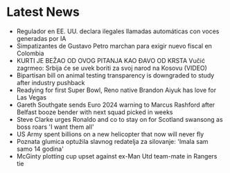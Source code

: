 # Latest News
-  Regulador en EE. UU. declara ilegales llamadas automáticas con voces generadas por IA
-  Simpatizantes de Gustavo Petro marchan para exigir nuevo fiscal en Colombia
-  KURTI JE BEŽAO OD OVOG PITANJA KAO ĐAVO OD KRSTA Vučić zagrmeo: Srbija će se uvek boriti za svoj narod na Kosovu (VIDEO)
-  Bipartisan bill on animal testing transparency is downgraded to study after industry pushback
-  Readying for first Super Bowl, Reno native Brandon Aiyuk has love for Las Vegas
-  Gareth Southgate sends Euro 2024 warning to Marcus Rashford after Belfast booze bender with next squad picked in weeks
-  Steve Clarke urges Ronaldo and co to stay on for Scotland swansong as boss roars 'I want them all'
-  US Army spent billions on a new helicopter that now will never fly
-  Poznata glumica optužila slavnog redatelja za silovanje: 'Imala sam samo 14 godina'
-  McGinty plotting cup upset against ex-Man Utd team-mate in Rangers tie
